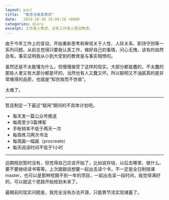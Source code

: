 ```yaml
---
layout: post
title:  "焦虑与贩卖焦虑"
date:   2019-10-30 16:08:28 +0800
categories: diary
excerpt: 工作使人焦虑，没有工作使人更加焦虑。
---
```

由于今年工作上的变动，开始重新思考和审视关于人性、人际关系、职场守则等一系列问题。从前总觉得只要我认真工作，做好自己的事情，问心无愧，该有的自然会有。事实证明我从小到大受到的教育是与事实相悖的。

虽然还是不太能懂为什么，但慢慢接受了这样的现实。大部分都是蠢的，不太蠢的那些人里又有大部分都是坏的，当然也有人又蠢又坏。所以聪明又不油腻真的是非常难得的品质，也就是“知世故而不世故”。

太难了。

-------------------

暂且制定一下最近“赋闲”期间的不具体计划吧。

- 每天发一篇公众号推送
- 每周至少3篇博客
- 手帐频率不低于两天一次
- 每周练习两次书法
- 每周画一幅画（procreate）
- 每天阅读时间不低于1小时


-------------------


远期规划暂时没有，但觉得自己应该开始了。比如说存钱、以后去哪里、做什么、要不要继续读书等等。上次甜甜说想要一起出去读个书，不一定是全日制授课master，也可以是那种短期不到一年的项目，一起出去呆一段时间，我觉得满好的，可以就这个思路开始规划未来了。

最眼前的现实问题是，我完全没有办法开源，只能靠节流实现储蓄了。

